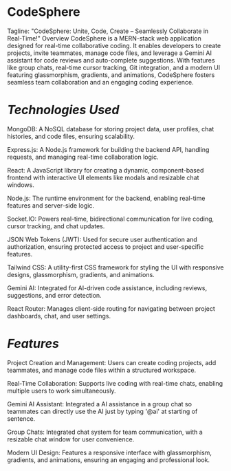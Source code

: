 # CodeSphere
Tagline: "CodeSphere: Unite, Code, Create – Seamlessly Collaborate in Real-Time!"
Overview
CodeSphere is a MERN-stack web application designed for real-time collaborative coding. It enables developers to create projects, invite teammates, manage code files, and leverage a Gemini AI assistant for code reviews and auto-complete suggestions. With features like group chats, real-time cursor tracking, Git integration, and a modern UI featuring glassmorphism, gradients, and animations, CodeSphere fosters seamless team collaboration and an engaging coding experience.

# *Technologies Used*

MongoDB: A NoSQL database for storing project data, user profiles, chat histories, and code files, ensuring scalability.

Express.js: A Node.js framework for building the backend API, handling requests, and managing real-time collaboration logic.

React: A JavaScript library for creating a dynamic, component-based frontend with interactive UI elements like modals and resizable chat windows.

Node.js: The runtime environment for the backend, enabling real-time features and server-side logic.

Socket.IO: Powers real-time, bidirectional communication for live coding, cursor tracking, and chat updates.

JSON Web Tokens (JWT): Used for secure user authentication and authorization, ensuring protected access to project and user-specific features.

Tailwind CSS: A utility-first CSS framework for styling the UI with responsive designs, glassmorphism, gradients, and animations.

Gemini AI: Integrated for AI-driven code assistance, including reviews, suggestions, and error detection.

React Router: Manages client-side routing for navigating between project dashboards, chat, and user settings.


# *Features*

Project Creation and Management: Users can create coding projects, add teammates, and manage code files within a structured workspace.

Real-Time Collaboration: Supports live coding with real-time chats, enabling multiple users to work simultaneously.

Gemini AI Assistant: Integrated a AI assistance in a group chat so teammates can directly use the AI just by typing '@ai' at starting of sentence.

Group Chats: Integrated chat system for team communication, with a resizable chat window for user convenience.

Modern UI Design: Features a responsive interface with glassmorphism, gradients, and animations, ensuring an engaging and professional look.



